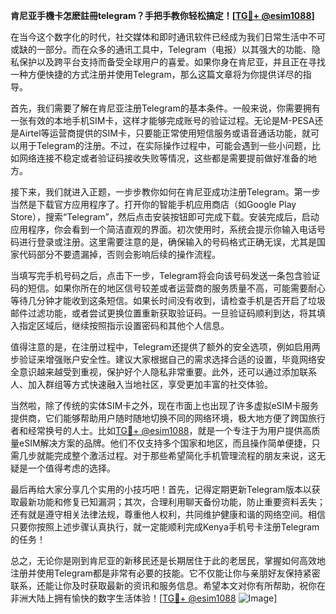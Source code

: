 **肯尼亚手機卡怎麽註冊telegram？手把手教你轻松搞定！[[TG💪+ @esim1088](https://t.me/s/esim1088)]**

在当今这个数字化的时代，社交媒体和即时通讯软件已经成为我们日常生活中不可或缺的一部分。而在众多的通讯工具中，Telegram（电报）以其强大的功能、隐私保护以及跨平台支持而备受全球用户的喜爱。如果你身在肯尼亚，并且正在寻找一种方便快捷的方式注册并使用Telegram，那么这篇文章将为你提供详尽的指导。

首先，我们需要了解在肯尼亚注册Telegram的基本条件。一般来说，你需要拥有一张有效的本地手机SIM卡，这样才能够完成账号的验证过程。无论是M-PESA还是Airtel等运营商提供的SIM卡，只要能正常使用短信服务或语音通话功能，就可以用于Telegram的注册。不过，在实际操作过程中，可能会遇到一些小问题，比如网络连接不稳定或者验证码接收失败等情况，这些都是需要提前做好准备的地方。

接下来，我们就进入正题，一步步教你如何在肯尼亚成功注册Telegram。第一步当然是下载官方应用程序了。打开你的智能手机应用商店（如Google Play Store），搜索“Telegram”，然后点击安装按钮即可完成下载。安装完成后，启动应用程序，你会看到一个简洁直观的界面。初次使用时，系统会提示你输入电话号码进行登录或注册。这里需要注意的是，确保输入的号码格式正确无误，尤其是国家代码部分不要遗漏掉，否则会影响后续的操作流程。

当填写完手机号码之后，点击下一步，Telegram将会向该号码发送一条包含验证码的短信。如果你所在的地区信号较差或者运营商的服务质量不高，可能需要耐心等待几分钟才能收到这条短信。如果长时间没有收到，请检查手机是否开启了垃圾邮件过滤功能，或者尝试更换位置重新获取验证码。一旦验证码顺利到达，将其填入指定区域后，继续按照指示设置密码和其他个人信息。

值得注意的是，在注册过程中，Telegram还提供了额外的安全选项，例如启用两步验证来增强账户安全性。建议大家根据自己的需求选择合适的设置，毕竟网络安全意识越来越受到重视，保护好个人隐私非常重要。此外，还可以通过添加联系人、加入群组等方式快速融入当地社区，享受更加丰富的社交体验。

当然啦，除了传统的实体SIM卡之外，现在市面上也出现了许多虚拟eSIM卡服务提供商，它们能够帮助用户随时随地切换不同的网络环境，极大地方便了跨国旅行者和经常换号的人士。比如[TG💪+ @esim1088](https://t.me/s/esim1088)，就是一个专注于为用户提供高质量eSIM解决方案的品牌。他们不仅支持多个国家和地区，而且操作简单便捷，只需几步就能完成整个激活过程。对于那些希望简化手机管理流程的朋友来说，这无疑是一个值得考虑的选择。

最后再给大家分享几个实用的小技巧吧！首先，记得定期更新Telegram版本以获取最新功能和修复已知漏洞；其次，合理利用聊天备份功能，防止重要资料丢失；还有就是遵守相关法律法规，尊重他人权利，共同维护健康和谐的网络空间。相信只要你按照上述步骤认真执行，就一定能顺利完成Kenya手机号卡注册Telegram的任务！

总之，无论你是刚到肯尼亚的新移民还是长期居住于此的老居民，掌握如何高效地注册并使用Telegram都是非常有必要的技能。它不仅能让你与亲朋好友保持紧密联系，还能让你及时获取最新的资讯和服务信息。希望本文对你有所帮助，祝你在非洲大陆上拥有愉快的数字生活体验！[[TG💪+ @esim1088](https://t.me/s/esim1088) ![Image](https://i.postimg.cc/4NQfJmqS/Snipaste-2025-05-13-00-14-12.png)]